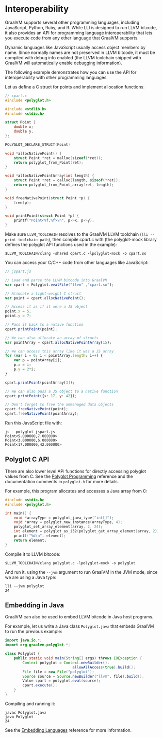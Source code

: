 # Interoperability

GraalVM supports several other programming languages, including JavaScript,
Python, Ruby, and R. While LLI is designed to run LLVM bitcode, it also provides
an API for programming language interoperability that lets you execute code from
any other language that GraalVM supports.

Dynamic languages like JavaScript usually access object members by name. Since
normally names are not preserved in LLVM bitcode, it must be compiled with debug
info enabled (the LLVM toolchain shipped with GraalVM will automatically enable
debugging information).

The following example demonstrates how you can use the API for interoperability
with other programming languages.

Let us define a C struct for points and implement allocation functions:

```c
// cpart.c
#include <polyglot.h>

#include <stdlib.h>
#include <stdio.h>

struct Point {
    double x;
    double y;
};

POLYGLOT_DECLARE_STRUCT(Point)

void *allocNativePoint() {
    struct Point *ret = malloc(sizeof(*ret));
    return polyglot_from_Point(ret);
}

void *allocNativePointArray(int length) {
    struct Point *ret = calloc(length, sizeof(*ret));
    return polyglot_from_Point_array(ret, length);
}

void freeNativePoint(struct Point *p) {
    free(p);
}

void printPoint(struct Point *p) {
    printf("Point<%f,%f>\n", p->x, p->y);
}
```

Make sure `LLVM_TOOLCHAIN` resolves to the GraalVM LLVM toolchain (`lli --print-toolchain-path`),
then compile _cpart.c_ with (the polyglot-mock library defines the polyglot
API functions used in the example):
```shell
$LLVM_TOOLCHAIN/clang -shared cpart.c -lpolyglot-mock -o cpart.so
```

You can access your C/C++ code from other languages like JavaScript:

```js
// jspart.js

// Load and parse the LLVM bitcode into GraalVM
var cpart = Polyglot.evalFile("llvm" ,"cpart.so");

// Allocate a light-weight C struct
var point = cpart.allocNativePoint();

// Access it as if it were a JS object
point.x = 5;
point.y = 7;

// Pass it back to a native function
cpart.printPoint(point);

// We can also allocate an array of structs
var pointArray = cpart.allocNativePointArray(15);

// We can access this array like it was a JS array
for (var i = 0; i < pointArray.length; i++) {
    var p = pointArray[i];
    p.x = i;
    p.y = 2*i;
}

cpart.printPoint(pointArray[3]);

// We can also pass a JS object to a native function
cpart.printPoint({x: 17, y: 42});

// Don't forget to free the unmanaged data objects
cpart.freeNativePoint(point);
cpart.freeNativePoint(pointArray);
```

Run this JavaScript file with:
```shell
js --polyglot jspart.js
Point<5.000000,7.000000>
Point<3.000000,6.000000>
Point<17.000000,42.000000>
```

## Polyglot C API

There are also lower level API functions for directly accessing polyglot values
from C. See the [Polyglot Programming](graalvm.org/docs/reference-manual/polyglot-programming/) reference
and the documentation comments in `polyglot.h` for more details.

For example, this program allocates and accesses a Java array from C:

```c
#include <stdio.h>
#include <polyglot.h>

int main() {
    void *arrayType = polyglot_java_type("int[]");
    void *array = polyglot_new_instance(arrayType, 4);
    polyglot_set_array_element(array, 2, 24);
    int element = polyglot_as_i32(polyglot_get_array_element(array, 2));
    printf("%d\n", element);
    return element;
}
```

Compile it to LLVM bitcode:

```shell
$LLVM_TOOLCHAIN/clang polyglot.c -lpolyglot-mock -o polyglot
```

And run it, using the `--jvm` argument to run GraalVM in the JVM mode, since we are
using a Java type:

```shell
lli --jvm polyglot
24
```

## Embedding in Java

GraalVM can also be used to embed LLVM bitcode in Java host programs.

For example, let us write a Java class `Polyglot.java` that embeds GraalVM to
run the previous example:

```java
import java.io.*;
import org.graalvm.polyglot.*;

class Polyglot {
    public static void main(String[] args) throws IOException {
        Context polyglot = Context.newBuilder().
        		               allowAllAccess(true).build();
        File file = new File("polyglot");
        Source source = Source.newBuilder("llvm", file).build();
        Value cpart = polyglot.eval(source);
        cpart.execute();
    }
}
```

Compiling and running it:
```shell
javac Polyglot.java
java Polyglot
24
```

See the [Embedding Languages](graalvm.org/docs/reference-manual/embed-languages/) reference for
more information.
